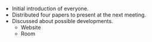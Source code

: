 - Initial introduction of everyone.
- Distributed four papers to present at the next meeting.
- Discussed about possible developments.
    - Website
    - Room
